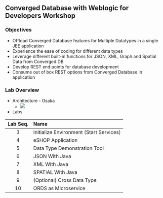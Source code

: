 ## Converged Database with Weblogic for Developers Workshop
### Objectives
* Offload Converged Database features for Multiple Datatypes in a single JEE application
* Experience the ease of coding for different data types
* Leverage different built-in functions for JSON, XML, Graph and Spatial Data from Converged DB
* Develop REST end points for database development
* Consume out of box REST options from Converged Database in application
### Lab Overview
* Architecture - Osaka
  * ![](https://oracle.github.io/learning-library/developer-library/converged-db/converged-db-with-wls/intro/images/wls-cdb-lab-architecture.png)
* Labs 

|Lab Seq.| Name	 |
|:---:|:---|  
|3|Initialize Environment (Start Services)|	 
|4|eSHOP Application                      |
|5|Data Type Demonstration Tool           |
|6|JSON With Java	                        |
|7|XML With Java	                         |
|8|SPATIAL With Java                      |
|9|(Optional) Cross Data Type             |
|10|ORDS as Microservice                   |
